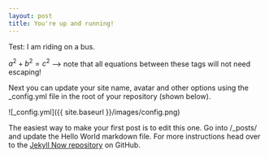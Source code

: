 ```yaml
---
layout: post
title: You're up and running!
---
```

Test: I am riding on a bus.

$a^2 + b^2 = c^2$ --> note that all equations between these tags will not need escaping! 

Next you can update your site name, avatar and other options using the _config.yml file in the root of your repository (shown below).

![_config.yml]({{ site.baseurl }}/images/config.png)

The easiest way to make your first post is to edit this one. Go into /_posts/ and update the Hello World markdown file. For more instructions head over to the [Jekyll Now repository](https://github.com/barryclark/jekyll-now) on GitHub.

